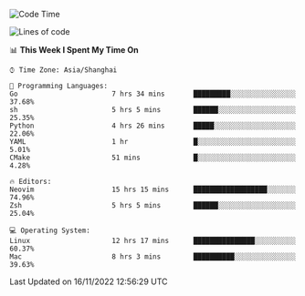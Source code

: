 <!--START_SECTION:waka-->
![Code Time](http://img.shields.io/badge/Code%20Time-988%20hrs%2053%20mins-blue)

![Lines of code](https://img.shields.io/badge/From%20Hello%20World%20I%27ve%20Written-24%20Thousand%20lines%20of%20code-blue)

📊 **This Week I Spent My Time On** 

```text
⌚︎ Time Zone: Asia/Shanghai

💬 Programming Languages: 
Go                       7 hrs 34 mins       █████████░░░░░░░░░░░░░░░░   37.68% 
sh                       5 hrs 5 mins        ██████░░░░░░░░░░░░░░░░░░░   25.35% 
Python                   4 hrs 26 mins       █████░░░░░░░░░░░░░░░░░░░░   22.06% 
YAML                     1 hr                █░░░░░░░░░░░░░░░░░░░░░░░░   5.01% 
CMake                    51 mins             █░░░░░░░░░░░░░░░░░░░░░░░░   4.28%

🔥 Editors: 
Neovim                   15 hrs 15 mins      ██████████████████░░░░░░░   74.96% 
Zsh                      5 hrs 5 mins        ██████░░░░░░░░░░░░░░░░░░░   25.04%

💻 Operating System: 
Linux                    12 hrs 17 mins      ███████████████░░░░░░░░░░   60.37% 
Mac                      8 hrs 3 mins        ██████████░░░░░░░░░░░░░░░   39.63%

```


 Last Updated on 16/11/2022 12:56:29 UTC
<!--END_SECTION:waka-->
